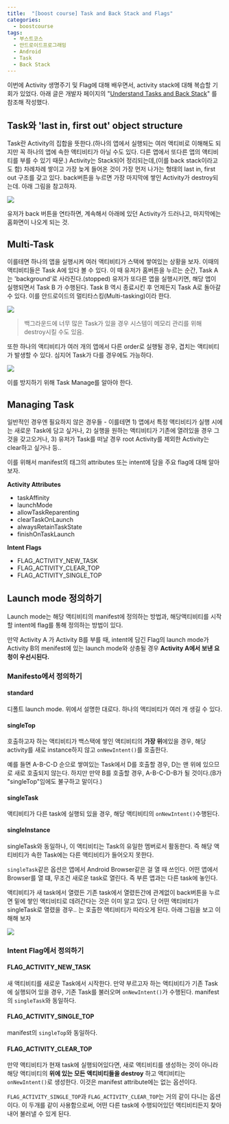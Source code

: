 ```yaml
---
title:  "[boost course] Task and Back Stack and Flags"
categories:
  - boostcourse
tags:
  - 부스트코스
  - 안드로이드프로그래밍
  - Android
  - Task
  - Back Stack
---
```


이번에 Activity 생명주기 및 Flag에 대해 배우면서, activity stack에 대해 복습할 기회가 있었다. 아래 글은 개발자 페이지의 "[Understand Tasks and Back Stack](https://developer.android.com/guide/components/activities/tasks-and-back-stack)" 를 참조해 작성했다. 

## Task와 'last in, first out' object structure

Task란 Activity의 집합을 뜻한다.(하나의 앱에서 실행되는 여러 액티비로 이해해도 되지만 꼭 하나의 앱에 속한 액티비티가 아닐 수도 있다. 다른 앱에서 또다른 앱의 액티비티를 부를 수 있기 때문.) Activity는 Stack되어 정리되는데,(이를 back stack이라고도 함) 차례차례 쌓이고 가장 늦게 들어온 것이 가장 먼저 나가는 형태의 last in, first out 구조를 갖고 있다. back버튼을 누르면 가장 마지막에 쌓인 Activity가 destroy되는데. 아래 그림을 참고하자. 

![](https://developer.android.com/images/fundamentals/diagram_backstack.png)

유저가 back 버튼을 연타하면, 계속해서 아래에 있던 Activity가 드러나고, 마지막에는 홈화면이 나오게 되는 것.

## Multi-Task

이를테면 하나의 앱을 실행시켜 여러 액티비티가 스택에 쌓여있는 상황을 보자. 이때의 액티비티들은 Task A에 있다 볼 수 있다. 이 때 유저가 홈버튼을 누르는 순간, Task A는 'background'로 사라진다.(stopped) 유저가 또다른 앱을 실행시키면, 해당 앱이 실행되면서 Task B 가 수행된다. Task B 역시 종료시킨 후 언제든지 Task A로 돌아갈 수 있다. 이를 안드로이드의 멀티타스킹(Multi-tasking)이라 한다. 

![](https://developer.android.com/images/fundamentals/diagram_multitasking.png)


> 백그라운드에 너무 많은 Task가 있을 경우 시스템이 메모리 관리를 위해 destroy시킬 수도 있음. 

또한 하나의 액티비티가 여러 개의 앱에서 다른 order로 실행될 경우, 겹치는 액티비티가 발생할 수 있다. 심지어 Task가 다를 경우에도 가능하다. 

![](https://developer.android.com/images/fundamentals/diagram_multiple_instances.png)


이를 방지하기 위해 Task Manage를 알아야 한다. 


## Managing Task

일반적인 경우엔 필요하지 않은 경우들 - 이를테면 1) 앱에서 특정 액티비티가 실행 시에는 새로운 Task에 담고 싶거나, 2) 실행을 원하는 액티비티가 기존에 열려있을 경우 그것을 갖고오거나, 3) 유저가 Task를 떠날 경우 root Activity를 제외한 Activity는 clear하고 싶거나 등.. 

이를 위해서 manifest의 <activity> 태그의 attributes 또는 intent에 담을 주요 flag에 대해 알아보자. 

**Activity Attributes**
- taskAffinity
- launchMode
- allowTaskReparenting
- clearTaskOnLaunch
- alwaysRetainTaskState
- finishOnTaskLaunch

**Intent Flags**
- FLAG_ACTIVITY_NEW_TASK
- FLAG_ACTIVITY_CLEAR_TOP
- FLAG_ACTIVITY_SINGLE_TOP

## Launch mode 정의하기 

Launch mode는 해당 액티비티의 manifest에 정의하는 방법과, 해당액티비티를 시작할 intent에 flag를 통해 정의하는 방법이 있다. 

만약 Activity A 가 Activity B를 부를 때, intent에 담긴 Flag의 launch mode가 Activity B의 menifest에 있는 launch mode와 상충될 경우 **Activity A에서 보낸 요청이 우선시된다.**

### Manifesto에서 정의하기 

#### standard

디폴트 launch mode. 위에서 설명한 대로다. 하나의 액티비티가 여러 개 생길 수 있다. 

#### singleTop

호출하고자 하는 액티비티가 백스택에 쌓인 액티비티의 **가장 위**에있을 경우, 해당 activity를 새로 instance하지 않고 `onNewIntent()`를 호출한다. 

예를 들면 A-B-C-D 순으로 쌓여있는 Task에서 D를 호출할 경우, D는 맨 위에 있으므로 새로 호출되지 않는다. 하지만 만약 B를 호출할 경우, A-B-C-D-B가 될 것이다.(B가 "singleTop"임에도 불구하고 말이다.)

#### singleTask

액티비티가 다른 task에 실행되 있을 경우, 해당 액티비티의 `onNewIntent()`수행된다. 

#### singleInstance

singleTask와 동일하나, 이 액티비티는 Task의 유일한 멤버로서 활동한다. 즉 해당 액티비티가 속한 Task에는 다른 액티비티가 들어오지 못한다. 


`singleTask`같은 옵션은 앱에서 Android Browser같은 걸 열 때 쓰인다. 어떤 앱에서 Browser를 열 떄, 무조건 새로운 task로 열린다. 즉 부른 앱과는 다른 task에 놓인다.

액티비티가 새 task에서 열렸든 기존 task에서 열렸든간에 관계없이 back버튼을 누르면 밑에 쌓인 액티비티로 데려간다는 것은 이미 알고 있다. 단 어떤 액티비티가 singleTask로 열렸을 경우.. 는 호출한 액티비티가 따라오게 된다. 
아래 그림을 보고 이해해 보자 

![](https://developer.android.com/images/fundamentals/diagram_backstack_singletask_multiactivity.png)


### Intent Flag에서 정의하기 

#### FLAG_ACTIVITY_NEW_TASK

새 액티비티를 새로운 Task에서 시작한다. 만약 부르고자 하는 액티비티가 기존 Task에 실행되어 있을 경우, 기존 Task를 불러오며 `onNewIntent()`가 수행된다. manifest의 `singleTask`와 동일하다. 

#### FLAG_ACTIVITY_SINGLE_TOP

manifest의 `singleTop`와 동일하다. 

#### FLAG_ACTIVITY_CLEAR_TOP

만약 액티비티가 현재 task에 실행되어있다면, 새로 액티비티를 생성하는 것이 아니라 해당 액티비티의 **위에 있는 모든 액티비티들을 destroy** 하고 액티비티는 `onNewIntent()`로 생성한다. 이것은 manifest attribute에는 없는 옵션이다. 

`FLAG_ACTIVITY_SINGLE_TOP`과 `FLAG_ACTIVITY_CLEAR_TOP`는 거의 같이 다니는 옵션이다. 이 두개를 같이 사용함으로써, 어떤 다른 task에 수행되어있던 액티비티든지 찾아내어 불러낼 수 있게 된다. 